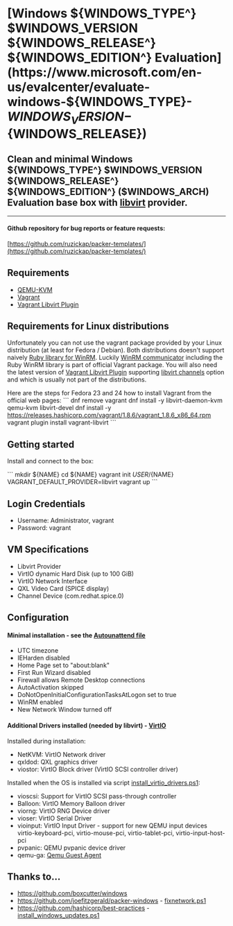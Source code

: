 # [Windows ${WINDOWS_TYPE^} $WINDOWS_VERSION ${WINDOWS_RELEASE^} ${WINDOWS_EDITION^} Evaluation](https://www.microsoft.com/en-us/evalcenter/evaluate-windows-${WINDOWS_TYPE}-${WINDOWS_VERSION}-${WINDOWS_RELEASE})
## Clean and minimal Windows ${WINDOWS_TYPE^} $WINDOWS_VERSION ${WINDOWS_RELEASE^} ${WINDOWS_EDITION^} ($WINDOWS_ARCH) Evaluation base box with [libvirt](https://github.com/vagrant-libvirt/vagrant-libvirt) provider.

---

#### Github repository for bug reports or feature requests:

[https://github.com/ruzickap/packer-templates/](https://github.com/ruzickap/packer-templates/)


## Requirements
* [QEMU-KVM](https://en.wikibooks.org/wiki/QEMU/Installing_QEMU)
* [Vagrant](https://www.vagrantup.com/downloads.html)
* [Vagrant Libvirt Plugin](https://github.com/pradels/vagrant-libvirt#installation)


## Requirements for Linux distributions
Unfortunately you can not use the vagrant package provided by your Linux distribution (at least for Fedora / Debian).
Both distributions doesn't support naively [Ruby library for WinRM](https://github.com/WinRb/WinRM). Luckily [WinRM communicator](https://github.com/mitchellh/vagrant/tree/master/plugins/communicators/winrm) including the Ruby WinRM library is part of official Vagrant package.
You will also need the latest version of [Vagrant Libvirt Plugin](https://github.com/pradels/vagrant-libvirt#installation) supporting [libvirt channels](https://libvirt.org/formatdomain.html#elementCharChannel) option and which is usually not part of the distributions.

Here are the steps for Fedora 23 and 24 how to install Vagrant from the official web pages:
\`\`\`
dnf remove vagrant
dnf install -y libvirt-daemon-kvm qemu-kvm libvirt-devel
dnf install -y https://releases.hashicorp.com/vagrant/1.8.6/vagrant_1.8.6_x86_64.rpm
vagrant plugin install vagrant-libvirt
\`\`\`


## Getting started

Install and connect to the box:

\`\`\`
mkdir ${NAME}
cd ${NAME}
vagrant init ${USER}/${NAME}
VAGRANT_DEFAULT_PROVIDER=libvirt vagrant up
\`\`\`


## Login Credentials

* Username: Administrator, vagrant
* Password: vagrant


## VM Specifications

* Libvirt Provider
* VirtIO dynamic Hard Disk (up to 100 GiB)
* VirtIO Network Interface
* QXL Video Card (SPICE display)
* Channel Device (com.redhat.spice.0)


## Configuration

#### Minimal installation - see the [Autounattend file](https://github.com/ruzickap/packer-templates/blob/master/http/windows-${WINDOWS_TYPE}-${WINDOWS_VERSION}/Autounattend.xml)

* UTC timezone
* IEHarden disabled
* Home Page set to "about:blank"
* First Run Wizard disabled
* Firewall allows Remote Desktop connections
* AutoActivation skipped
* DoNotOpenInitialConfigurationTasksAtLogon set to true
* WinRM enabled
* New Network Window turned off

#### Additional Drivers installed (needed by libvirt) - [VirtIO](https://fedoraproject.org/wiki/Windows_Virtio_Drivers)

Installed during installation:
* NetKVM: VirtIO Network driver
* qxldod: QXL graphics driver
* viostor: VirtIO Block driver (VirtIO SCSI controller driver)

Installed when the OS is installed via script [install_virtio_drivers.ps1](https://github.com/ruzickap/packer-templates/blob/master/scripts/win-common/install_virtio_drivers.ps1):
* vioscsi: Support for VirtIO SCSI pass-through controller
* Balloon: VirtIO Memory Balloon driver
* viorng: VirtIO RNG Device driver
* vioser: VirtIO Serial Driver
* vioinput: VirtIO Input Driver - support for new QEMU input devices virtio-keyboard-pci, virtio-mouse-pci, virtio-tablet-pci, virtio-input-host-pci
* pvpanic: QEMU pvpanic device driver
* qemu-ga: [Qemu Guest Agent](http://wiki.libvirt.org/page/Qemu_guest_agent)


## Thanks to...

* https://github.com/boxcutter/windows
* https://github.com/joefitzgerald/packer-windows - [fixnetwork.ps1](https://github.com/joefitzgerald/packer-windows/blob/master/scripts/fixnetwork.ps1)
* https://github.com/hashicorp/best-practices - [install_windows_updates.ps1](https://github.com/hashicorp/best-practices/blob/master/packer/scripts/windows/install_windows_updates.ps1)
